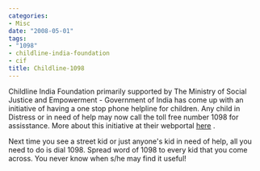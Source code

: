 ```yaml
---
categories:
- Misc
date: "2008-05-01"
tags:
- "1098"
- childline-india-foundation
- cif
title: Childline-1098
---
```


Childline India Foundation primarily supported by The Ministry of Social Justice and Empowerment - Government of India has come up with an initiative of having a one stop phone helpline for children. Any child in Distress or in need of help may now call the toll free number 1098 for assisstance. More about this initiative at their webportal [here](http://childlineindia.org.in/ "here") .

Next time you see a street kid or just anyone's kid in need of help, all you need to do is dial 1098. Spread word of 1098 to every kid that you come across. You never know when s/he may find it useful!
